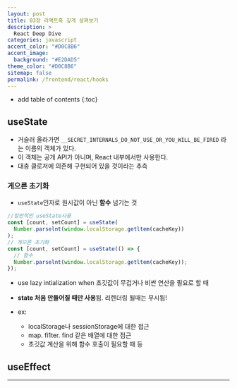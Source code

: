 ```yaml
---
layout: post
title: 03장 리액트혹 깊게 살펴보기
description: >
  React Deep Dive
categories: javascript
accent_color: "#D0C8B6"
accent_image:
  background: "#E2DAD5"
theme_color: "#D0C8B6"
sitemap: false
permalink: /frontend/react/hooks
---
```


- add table of contents
  {:toc}

## useState

- 거슬러 올라가면 `__SECRET_INTERNALS_DO_NOT_USE_OR_YOU_WILL_BE_FIRED` 라는 이름의 객체가 있다.
- 이 객체는 공개 API가 아니며, React 내부에서만 사용한다.
- 대충 클로저에 의존해 구현되어 있을 것이라는 추측

### 게으른 초기화

- `useState`인자로 원시값이 아닌 **함수** 넘기는 것

```jsx
//일반적인 useState사용
const [count, setCount] = useState(
  Number.parselnt(window.localStorage.getltem(cacheKey))
);
// 게으른 초기화
const [count, setCount] = useState(() => {
  // 함수
  Number.parselnt(window.localStorage.getltem(cacheKey));
});
```

- use lazy intialization when 초깃값이 무겁거나 비싼 연산을 필요로 할 때
- **state 처음 만들어질 때만 사용**됨. 리렌더링 될때는 무시됨!

- ex:
  - localStorage나 sessionStorage에 대한 접근
  - map. fi1ter. find 같은 배열에 대한 접근
  - 초깃값 계산을 위해 함수 호출이 필요할 때 등

## useEffect
---


